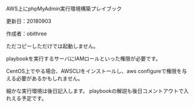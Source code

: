 AWS上にphpMyAdmin実行環境構築プレイブック

更新日：20180903

作成者：obithree

ただコピーしただけでは起動しません。

playbookを実行するサーバにIAMロールといった権限が必要です。

CentOS上でやる場合、AWSCLIをインストールし、aws configureで権限を与える必要があるかもしれません。

細かな実行環境は後日記入します。
playbookの解説も後日コメントアウトで入れえる予定です。

